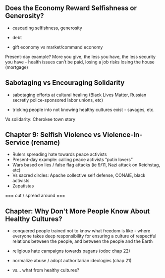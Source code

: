 
## Does the Economy Reward Selfishness or Generosity?

* cascading selfishness, generosity

* debt

* gift economy vs market/command economy

Present-day example?
More you give, the less you have, the less security you have - health issues can’t be paid, losing a job risks losing the house (mortgage)

## Sabotaging vs Encouraging Solidarity

* sabotaging efforts at cultural healing (Black Lives Matter, Russian secretly police-sponsored labor unions, etc)

* tricking people into not knowing healthy cultures exist - savages, etc.


Vs solidarity: Cherokee town story

## Chapter 9: Selfish Violence vs Violence-In-Service (rename)
* Rulers spreading hate towards peace activists
* Present-day example: calling peace activists “putin lovers” 
* Wars based on lies / false flag attacks (ie 9/11, Nazi attack on Reichstag, etc)
* Vs sacred circles: Apache collective self defense, CONAIE, black activists
* Zapatistas	


=== cut / spread around ===

## Chapter: Why Don't More People Know About Healthy Cultures?
* conquered people trained not to know what freedom is like - where everyone takes deep responsibility for ensuring a culture of respectful relations between the people, and between the people and the Earth

* religious hate campaigns towards pagans (odoc chap 22)

* normalize abuse / adopt authoritarian ideologies (chap 21)

* vs... what from healthy cultures?
